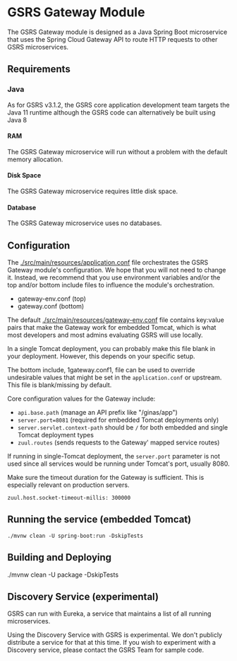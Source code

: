 # GSRS Gateway Module

The GSRS Gateway module is designed as a Java Spring Boot microservice that uses the Spring Cloud Gateway API to route HTTP requests to other GSRS microservices.

## Requirements

### Java

As for GSRS v3.1.2, the GSRS core application development team targets the Java 11 runtime although the GSRS code can alternatively be built using Java 8

#### RAM

The GSRS Gateway microservice will run without a problem with the default memory allocation.

#### Disk Space

The GSRS Gateway microservice requires little disk space.

#### Database

The GSRS Gateway microservice uses no databases.

## Configuration

The [./src/main/resources/application.conf](./src/main/resources/application.conf) file orchestrates the GSRS Gateway module's configuration. We hope that you will not need to change it. Instead, we recommend that you use environment variables and/or the top and/or bottom include files to influence the module's orchestration.

- gateway-env.conf (top)
- gateway.conf (bottom)

The default [./src/main/resources/gateway-env.conf](./src/main/resources/gateway-env.conf) file contains key:value pairs that make the Gateway work for embedded Tomcat, which is what most developers and most admins evaluating GSRS will use locally.

In a single Tomcat deployment, you can probably make this file blank in your deployment. However, this depends on your specific setup.

The bottom include, 1gateway.conf1, file can be used to override undesirable values that might be set in the `application.conf` or upstream. This file is blank/missing by default.

Core configuration values for the Gateway include:

- `api.base.path` (manage an API prefix like "/ginas/app")
- `server.port=8081` (required for embedded Tomcat deployments only)
- `server.servlet.context-path` should be `/` for both embedded and single Tomcat deployment types
- `zuul.routes` (sends requests to the Gateway' mapped service routes)

If running in single-Tomcat deployment, the `server.port` parameter is not used since all services would be running under Tomcat's port, usually 8080.

Make sure the timeout duration for the Gateway is sufficient. This is especially relevant on production servers.

```
zuul.host.socket-timeout-millis: 300000 
```

## Running the service (embedded Tomcat)

```
./mvnw clean -U spring-boot:run -DskipTests
```

## Building and Deploying

./mvnw clean -U package -DskipTests


## Discovery Service (experimental)

GSRS can run with Eureka, a service that maintains a list of all running microservices.

Using the Discovery Service with GSRS is experimental. We don't publicly distribute a service for that at this time. If you wish to experiment with a Discovery service, please contact the GSRS Team for sample code.
